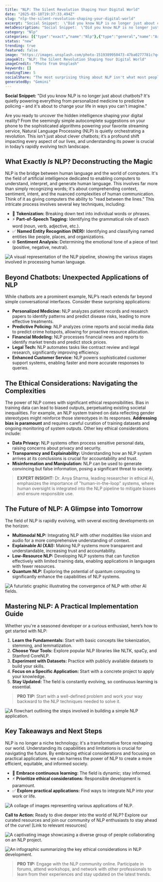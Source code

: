 ```yaml
---
title: "NLP: The Silent Revolution Shaping Your Digital World"
date: "2025-03-18T19:37:33.494Z"
slug: "nlp-the-silent-revolution-shaping-your-digital-world"
excerpt: "Social Snippet:  \"Did you know NLP is no longer just about chatbots? It's quietly powering everything from personalized medicine to predictive policing – and it's about to change your life in ways you can't imagine.\""
metaDescription: "Social Snippet:  \"Did you know NLP is no longer just about chatbots? It's quietly powering everything from personalized medicine to predictive policing – a..."
category: "Nlp"
categories: [{"type":"exact","name":"Nlp"},{"type":"general","name":"Artificial Intelligence"},{"type":"medium","name":"Machine Learning"},{"type":"specific","name":"Text Mining"},{"type":"niche","name":"Sentiment Analysis"}]
status: "new"
trending: true
featured: false
image: "https://images.unsplash.com/photo-1519389950473-47ba0277781c?q=85&w=1200&fit=max&fm=webp&auto=compress"
imageAlt: "NLP: The Silent Revolution Shaping Your Digital World"
imageCredit: "Photo from Unsplash"
keywords: []
readingTime: 5
socialShare: "The most surprising thing about NLP isn't what most people think. Find out what experts really say about this game-changing topic."
generatedBy: "Gemini"
---
```




**Social Snippet:**  "Did you know NLP is no longer just about chatbots? It's quietly powering everything from personalized medicine to predictive policing – and it's about to change your life in ways you can't imagine."

Are you ready to uncover the hidden intelligence shaping your digital reality?  From the seemingly simple autocomplete suggestions on your phone to the sophisticated algorithms powering your favorite streaming service, Natural Language Processing (NLP) is quietly orchestrating a revolution. This isn't just about clever chatbots; it’s a profound shift impacting every aspect of our lives, and understanding its power is crucial in today’s rapidly evolving tech landscape.

## What Exactly *Is* NLP?  Deconstructing the Magic

NLP is the bridge between human language and the world of computers. It's the field of artificial intelligence dedicated to enabling computers to understand, interpret, and generate human language. This involves far more than simply recognizing words; it's about comprehending context, sentiment, intent, and the nuanced complexities of human communication. Think of it as giving computers the ability to "read between the lines."  This intricate process involves several key techniques, including:

* 🔑 **Tokenization:** Breaking down text into individual words or phrases.
* ⚡ **Part-of-Speech Tagging:** Identifying the grammatical role of each word (noun, verb, adjective, etc.).
* ✅ **Named Entity Recognition (NER):** Identifying and classifying named entities like people, places, and organizations.
* 🌐 **Sentiment Analysis:** Determining the emotional tone of a piece of text (positive, negative, neutral).

![A visual representation of the NLP pipeline, showing the various stages involved in processing human language.](https://via.placeholder.com/800x400?text=Loading+Image)

## Beyond Chatbots: Unexpected Applications of NLP

While chatbots are a prominent example, NLP’s reach extends far beyond simple conversational interfaces.  Consider these surprising applications:

* **Personalized Medicine:** NLP analyzes patient records and research papers to identify patterns and predict disease risks, leading to more effective treatments.
* **Predictive Policing:** NLP analyzes crime reports and social media data to predict crime hotspots, allowing for proactive resource allocation.
* **Financial Modeling:** NLP processes financial news and reports to identify market trends and predict stock prices.
* **Legal Tech:** NLP automates tasks like contract review and legal research, significantly improving efficiency.
* **Enhanced Customer Service:** NLP powers sophisticated customer support systems, enabling faster and more accurate responses to queries.

## The Ethical Considerations: Navigating the Complexities

The power of NLP comes with significant ethical responsibilities.  Bias in training data can lead to biased outputs, perpetuating existing societal inequalities.  For example, an NLP system trained on data reflecting gender stereotypes might reinforce those stereotypes in its responses.  **Addressing bias is paramount** and requires careful curation of training datasets and ongoing monitoring of system outputs.  Other key ethical considerations include:

* **Data Privacy:**  NLP systems often process sensitive personal data, raising concerns about privacy and security.
* **Transparency and Explainability:**  Understanding how an NLP system arrives at its conclusions is crucial for accountability and trust.
* **Misinformation and Manipulation:**  NLP can be used to generate convincing but false information, posing a significant threat to society.

> **EXPERT INSIGHT:**  Dr. Anya Sharma, leading researcher in ethical AI, emphasizes the importance of "human-in-the-loop" systems, where human oversight is integrated into the NLP pipeline to mitigate biases and ensure responsible use.

## The Future of NLP: A Glimpse into Tomorrow

The field of NLP is rapidly evolving, with several exciting developments on the horizon:

* **Multimodal NLP:** Integrating NLP with other modalities like vision and audio for a more comprehensive understanding of context.
* **Explainable AI (XAI):** Making NLP systems more transparent and understandable, increasing trust and accountability.
* **Low-Resource NLP:** Developing NLP systems that can function effectively with limited training data, enabling applications in languages with fewer resources.
* **Quantum NLP:** Exploring the potential of quantum computing to significantly enhance the capabilities of NLP systems.

![A futuristic graphic illustrating the convergence of NLP with other AI fields.](https://via.placeholder.com/800x400?text=Loading+Image)

## Mastering NLP: A Practical Implementation Guide

Whether you're a seasoned developer or a curious enthusiast, here’s how to get started with NLP:

1. **Learn the Fundamentals:** Start with basic concepts like tokenization, stemming, and lemmatization.
2. **Choose Your Tools:** Explore popular NLP libraries like NLTK, spaCy, and Stanford CoreNLP.
3. **Experiment with Datasets:** Practice with publicly available datasets to build your skills.
4. **Focus on a Specific Application:** Start with a concrete project to apply your knowledge.
5. **Stay Updated:**  The field is constantly evolving, so continuous learning is essential.

> **PRO TIP:**  Start with a well-defined problem and work your way backward to the NLP techniques needed to solve it.

![A flowchart outlining the steps involved in building a simple NLP application.](https://via.placeholder.com/800x400?text=Loading+Image)

## Key Takeaways and Next Steps

NLP is no longer a niche technology; it's a transformative force reshaping our world.  Understanding its capabilities and limitations is crucial for navigating the future.  By embracing ethical considerations and focusing on practical applications, we can harness the power of NLP to create a more efficient, equitable, and informed society.

* 🔑 **Embrace continuous learning:** The field is dynamic; stay informed.
* ⚡ **Prioritize ethical considerations:** Responsible development is paramount.
* ✅ **Explore practical applications:** Find ways to integrate NLP into your work or life.

![A collage of images representing various applications of NLP.](https://via.placeholder.com/800x400?text=Loading+Image)

**Call to Action:**  Ready to dive deeper into the world of NLP? Explore our curated resources and join our community of NLP enthusiasts to stay ahead of the curve!  [Link to relevant resources]

![A captivating image showcasing a diverse group of people collaborating on an NLP project.](https://via.placeholder.com/800x400?text=Loading+Image)

![An infographic summarizing the key ethical considerations in NLP development.](https://via.placeholder.com/800x400?text=Loading+Image)

> **PRO TIP:**  Engage with the NLP community online. Participate in forums, attend workshops, and network with other professionals to learn from their experiences and stay updated on the latest trends.


<div class="reading-progress-container">
  <div id="reading-progress" class="reading-progress"></div>
</div>
